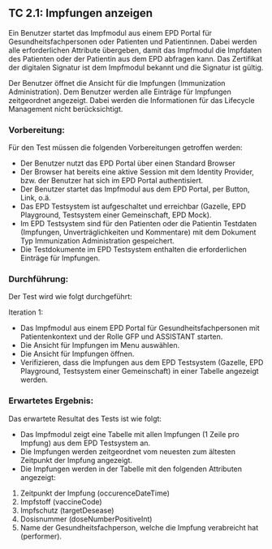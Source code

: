 ## TC 2.1: Impfungen anzeigen
Ein Benutzer startet das Impfmodul aus einem EPD Portal für Gesundheitsfachpersonen oder Patienten und Patientinnen.  Dabei werden alle erforderlichen Attribute übergeben, damit das Impfmodul die Impfdaten des Patienten oder der Patientin aus dem EPD abfragen kann. Das Zertifikat der digitalen Signatur ist dem Impfmodul bekannt und die Signatur ist gültig.

Der Benutzer öffnet die Ansicht für die Impfungen (Immunization Administration). Dem Benutzer werden alle Einträge für Impfungen zeitgeordnet angezeigt. Dabei werden die Informationen für das Lifecycle Management nicht berücksichtigt.


### Vorbereitung:

Für den Test müssen die folgenden Vorbereitungen getroffen werden:
- Der Benutzer nutzt das EPD Portal über einen Standard Browser
- Der Browser hat bereits eine aktive Session mit dem Identity Provider, bzw. der Benutzer hat sich im EPD Portal authentisiert.
- Der Benutzer startet das Impfmodul aus dem EPD Portal, per Button, Link, o.ä.  
- Das EPD Testsystem ist aufgeschaltet und erreichbar (Gazelle, EPD Playground, Testsystem einer Gemeinschaft, EPD Mock).
- Im EPD Testsystem sind für den Patienten oder die Patientin Testdaten (Impfungen, Unverträglichkeiten und Kommentare) mit dem Dokument Typ Immunization Administration gespeichert.
- Die Testdokumente im EPD Testsystem enthalten die erforderlichen Einträge für Impfungen.


### Durchführung:

Der Test wird wie folgt durchgeführt:

Iteration 1:
- Das Impfmodul aus einem EPD Portal für Gesundheitsfachpersonen mit Patientenkontext und der Rolle GFP und ASSISTANT starten.
- Die Ansicht für Impfungen im Menu auswählen.
- Die Ansicht für Impfungen öffnen.
- Verifizieren, dass die Impfungen aus dem EPD Testsystem (Gazelle, EPD Playground, Testsystem einer Gemeinschaft) in einer Tabelle angezeigt werden.


### Erwartetes Ergebnis:

Das erwartete Resultat des Tests ist wie folgt:
- Das Impfmodul zeigt eine Tabelle mit allen Impfungen (1 Zeile pro Impfung) aus dem EPD Testsystem an.
- Die Impfungen werden zeitgeordnet vom neuesten zum ältesten Zeitpunkt der Impfung angezeigt.  
- Die Impfungen werden in der Tabelle mit den folgenden Attributen angezeigt:
1. Zeitpunkt der Impfung (occurenceDateTime)
2. Impfstoff (vaccineCode)
3. Impfschutz (targetDesease)
4. Dosisnummer (doseNumberPositiveInt)
5. Name der Gesundheitsfachperson, welche die Impfung verabreicht hat (performer).
